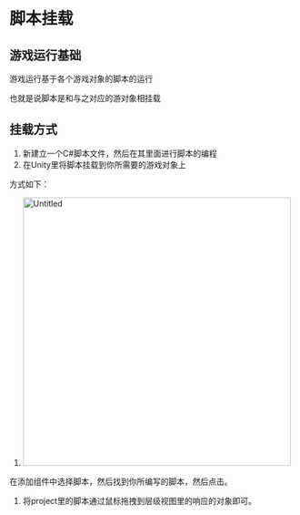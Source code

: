 # 脚本挂载

## 游戏运行基础

游戏运行基于各个游戏对象的脚本的运行

也就是说脚本是和与之对应的游对象相挂载

## 挂载方式

1. 新建立一个C#脚本文件，然后在其里面进行脚本的编程
2. 在Unity里将脚本挂载到你所需要的游戏对象上

方式如下：

1. <img src="file:///E:/MyMarkdown/Unity/Unity/脚本挂载/Untitled.png" title="" alt="Untitled" width="471">

在添加组件中选择脚本，然后找到你所编写的脚本，然后点击。

1. 将project里的脚本通过鼠标拖拽到层级视图里的响应的对象即可。